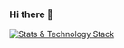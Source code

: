 ### Hi there 👋
[![Stats & Technology Stack](https://github-readme-stats.vercel.app/api?username=jerryjayce)](https://github.com/jerryjayce/github-readme-stats)
<!--
**jerryjayce/jerryjayce** is a ✨ _special_ ✨ repository because its `README.md` (this file) appears on your GitHub profile.

Here are some ideas to get you started:

- 🔭 I’m currently working on ...
- 🌱 I’m currently learning ...
- 👯 I’m looking to collaborate on ...
- 🤔 I’m looking for help with ...
- 💬 Ask me about ...
- 📫 How to reach me: ...
- 😄 Pronouns: ...
- ⚡ Fun fact: ...
-->
